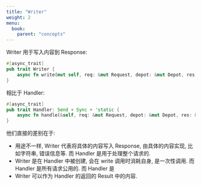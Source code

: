 ```yaml
---
title: "Writer"
weight: 2
menu:
  book:
    parent: "concepts"
---
```


Writer 用于写入内容到 Response:

```rust
#[async_trait]
pub trait Writer {
    async fn write(mut self, req: &mut Request, depot: &mut Depot, res: &mut Response);
}
```

相比于 Handler:

```rust
#[async_trait]
pub trait Handler: Send + Sync + 'static {
    async fn handle(&self, req: &mut Request, depot: &mut Depot, res: &mut Response);
}
```

他们直接的差别在于:
- 用途不一样, Writer 代表将具体的内容写入 Response, 由具体的内容实现, 比如字符串, 错误信息等. 而 Handler 是用于处理整个请求的.
- Writer 是在 Handler 中被创建, 会在 write 调用时消耗自身, 是一次性调用. 而 Handler 是所有请求公用的. 而 Handler 是
- Writer 可以作为 Handler 的返回的 Result 中的内容.